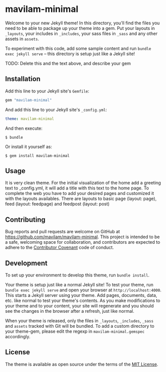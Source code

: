 # mavilam-minimal

Welcome to your new Jekyll theme! In this directory, you'll find the files you need to be able to package up your theme into a gem. Put your layouts in `_layouts`, your includes in `_includes`, your sass files in `_sass` and any other assets in `assets`.

To experiment with this code, add some sample content and run `bundle exec jekyll serve` – this directory is setup just like a Jekyll site!

TODO: Delete this and the text above, and describe your gem


## Installation

Add this line to your Jekyll site's `Gemfile`:

```ruby
gem "mavilam-minimal"
```

And add this line to your Jekyll site's `_config.yml`:

```yaml
theme: mavilam-minimal
```

And then execute:

    $ bundle

Or install it yourself as:

    $ gem install mavilam-minimal

## Usage

It is very clean theme. For the initial visualization of the home add a greeting text to _config.yml, it will add a title with this text to the home page. To complete the web you have to add your desired pages and customized it with the layouts availables.
There are layouts to basic page (layout: page), feed (layout: feedpage) and feedpost (layout: post) 

## Contributing

Bug reports and pull requests are welcome on GitHub at https://github.com/mavilam/mavilam-minimal. This project is intended to be a safe, welcoming space for collaboration, and contributors are expected to adhere to the [Contributor Covenant](http://contributor-covenant.org) code of conduct.

## Development

To set up your environment to develop this theme, run `bundle install`.

Your theme is setup just like a normal Jekyll site! To test your theme, run `bundle exec jekyll serve` and open your browser at `http://localhost:4000`. This starts a Jekyll server using your theme. Add pages, documents, data, etc. like normal to test your theme's contents. As you make modifications to your theme and to your content, your site will regenerate and you should see the changes in the browser after a refresh, just like normal.

When your theme is released, only the files in `_layouts`, `_includes`, `_sass` and `assets` tracked with Git will be bundled.
To add a custom directory to your theme-gem, please edit the regexp in `mavilam-minimal.gemspec` accordingly.

## License

The theme is available as open source under the terms of the [MIT License](https://opensource.org/licenses/MIT).
